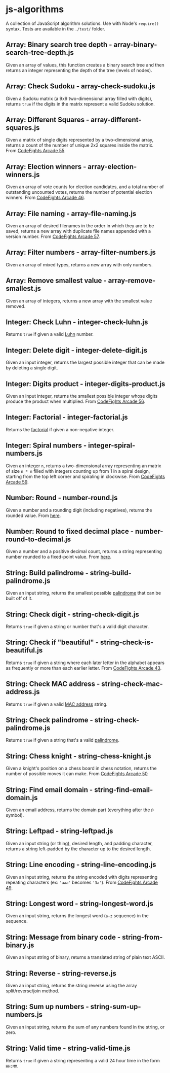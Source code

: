 # js-algorithms

A collection of JavaScript algorithm solutions. Use with Node's `require()` syntax. Tests are available in the `./test/` folder.

## Array: Binary search tree depth - array-binary-search-tree-depth.js

Given an array of values, this function creates a binary search tree and then returns an integer representing the depth of the tree (levels of nodes).


## Array: Check Sudoku - array-check-sudoku.js

Given a Sudoku matrix (a 9x9 two-dimensional array filled with digits), returns `true` if the digits in the matrix represent a valid Sudoku solution.


## Array: Different Squares - array-different-squares.js

Given a matrix of single digits represented by a two-dimensional array, returns a count of the number of unique 2x2 squares inside the matrix. From [CodeFights Arcade 55](https://app.codesignal.com/arcade).


## Array: Election winners - array-election-winners.js

Given an array of vote counts for election candidates, and a total number of outstanding uncounted votes, returns the number of potential election winners. From [CodeFights Arcade 46](https://app.codesignal.com/arcade).


## Array: File naming - array-file-naming.js

Given an array of desired filenames in the order in which they are to be saved, returns a new array with duplicate file names appended with a version number. From [CodeFights Arcade 57](https://app.codesignal.com/arcade).


## Array: Filter numbers - array-filter-numbers.js

Given an array of mixed types, returns a new array with only numbers.


## Array: Remove smallest value - array-remove-smallest.js

Given an array of integers, returns a new array with the smallest value removed.


## Integer: Check Luhn - integer-check-luhn.js

Returns `true` if given a valid [Luhn](https://en.wikipedia.org/wiki/Luhn_algorithm) number.


## Integer: Delete digit - integer-delete-digit.js

Given an input integer, returns the largest possible integer that can be made by deleting a single digit.


## Integer: Digits product - integer-digits-product.js

Given an input integer, returns the smallest possible integer whose digits produce the product when multiplied. From [CodeFights Arcade 56](https://app.codesignal.com/arcade).


## Integer: Factorial - integer-factorial.js

Returns the [factorial](https://en.wikipedia.org/wiki/Factorial) if given a non-negative integer.


## Integer: Spiral numbers - integer-spiral-numbers.js

Given an integer `n`, returns a two-dimensional array representing an matrix of size `n * n` filled with integers counting up from 1 in a spiral design, starting from the top left corner and spiraling in clockwise. From [CodeFights Arcade 59](https://app.codesignal.com/arcade).


## Number: Round - number-round.js

Given a number and a rounding digit (including negatives), returns the rounded value. From [here](https://stackoverflow.com/a/21323330).


## Number: Round to fixed decimal place - number-round-to-decimal.js

Given a number and a positive decimal count, returns a string representing number rounded to a fixed-point value. From [here](https://stackoverflow.com/a/21323330).


## String: Build palindrome - string-build-palindrome.js

Given an input string, returns the smallest possible [palindrome](https://en.wikipedia.org/wiki/Palindrome) that can be built off of it.


## String: Check digit - string-check-digit.js

Returns `true` if given a string or number that's a valid digit character.


## String: Check if "beautiful" - string-check-is-beautiful.js

Returns `true` if given a string where each later letter in the alphabet appears as frequently or more than each earlier letter. From [CodeFights Arcade 43](https://app.codesignal.com/arcade).


## String: Check MAC address - string-check-mac-address.js

Returns `true` if given a valid [MAC address](https://en.wikipedia.org/wiki/MAC_address) string.


## String: Check palindrome - string-check-palindrome.js

Returns `true` if given a string that's a valid [palindrome](https://en.wikipedia.org/wiki/Palindrome).


## String: Chess knight - string-chess-knight.js

Given a knight's position on a chess board in chess notation, returns the number of possible moves it can make. From [CodeFights Arcade 50](https://app.codesignal.com/arcade)


## String: Find email domain - string-find-email-domain.js

Given an email address, returns the domain part (everything after the `@` symbol).


## String: Leftpad - string-leftpad.js

Given an input string (or thing), desired length, and padding character, returns a string left-padded by the character up to the desired length.


## String: Line encoding - string-line-encoding.js

Given an input string, returns the string encoded with digits representing repeating characters (ex: `'aaa'` becomes `'3a'`). From [CodeFights Arcade 49](https://app.codesignal.com/arcade).


## String: Longest word - string-longest-word.js

Given an input string, returns the longest word (`a-z` sequence) in the sequence.


## String: Message from binary code - string-from-binary.js

Given an input string of binary, returns a translated string of plain text ASCII.


## String: Reverse - string-reverse.js

Given an input string, returns the string reverse using the array split/reverse/join method.


## String: Sum up numbers - string-sum-up-numbers.js

Given an input string, returns the sum of any numbers found in the string, or zero.


## String: Valid time - string-valid-time.js

Returns `true` if given a string representing a valid 24 hour time in the form `HH:MM`.
